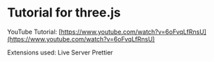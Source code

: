 # Tutorial for three.js

YouTube Tutorial: [https://www.youtube.com/watch?v=6oFvqLfRnsU](https://www.youtube.com/watch?v=6oFvqLfRnsU)

Extensions used:
Live Server
Prettier
